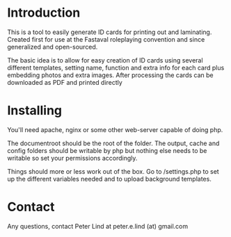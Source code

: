 Introduction
============

This is a tool to easily generate ID cards for printing out and laminating. Created first for use at the Fastaval roleplaying convention and since generalized and open-sourced.

The basic idea is to allow for easy creation of ID cards using several different templates, setting name, function and extra info for each card plus embedding photos and extra images. After processing the cards can be downloaded as PDF and printed directly

Installing
==========
You'll need apache, nginx or some other web-server capable of doing php.

The documentroot should be the root of the folder. The output, cache and config folders should be writable by php but nothing else needs to be writable so set your permissions accordingly.

Things should more or less work out of the box. Go to /settings.php to set up the different variables needed and to upload background templates.

Contact
=======
Any questions, contact Peter Lind at peter.e.lind (at) gmail.com
